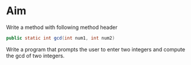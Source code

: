 # Aim

  Write a method with following method header 
  ```java
  public static int gcd(int num1, int num2)
  ```
 Write a program that prompts the user to enter two integers and compute the gcd of two integers. 
